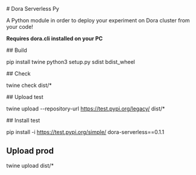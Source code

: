 # Dora Serverless Py 

A Python module in order to deploy your experiment on Dora cluster
from your code!

**Requires dora.cli installed on your PC**


## Build

pip install twine
python3 setup.py sdist bdist_wheel

## Check

twine check dist/*

## Upload test

twine upload --repository-url https://test.pypi.org/legacy/ dist/*

## Install test

pip install -i https://test.pypi.org/simple/ dora-serverless==0.1.1

## Upload prod

twine upload dist/*